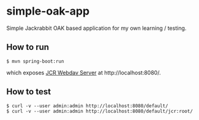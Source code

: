 # simple-oak-app

Simple Jackrabbit OAK based application for my own learning / testing.

## How to run

    $ mvn spring-boot:run

which exposes [JCR Webdav Server](http://jackrabbit.apache.org/jcr/components/jackrabbit-jcr-server.html#JCR_Webdav_Server) at http://localhost:8080/.

## How to test

    $ curl -v --user admin:admin http://localhost:8080/default/
    $ curl -v --user admin:admin http://localhost:8080/default/jcr:root/


